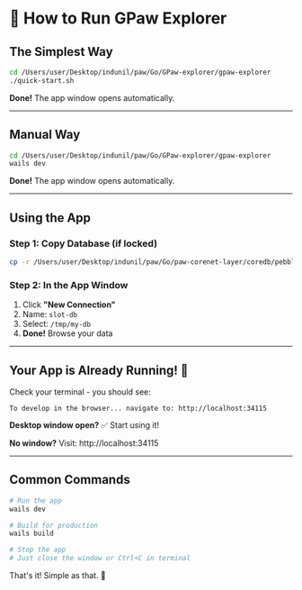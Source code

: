 # 🚀 How to Run GPaw Explorer

## The Simplest Way

```bash
cd /Users/user/Desktop/indunil/paw/Go/GPaw-explorer/gpaw-explorer
./quick-start.sh
```

**Done!** The app window opens automatically.

---

## Manual Way

```bash
cd /Users/user/Desktop/indunil/paw/Go/GPaw-explorer/gpaw-explorer
wails dev
```

**Done!** The app window opens automatically.

---

## Using the App

### Step 1: Copy Database (if locked)
```bash
cp -r /Users/user/Desktop/indunil/paw/Go/paw-corenet-layer/coredb/pebbledb/slot-db /tmp/my-db
```

### Step 2: In the App Window
1. Click **"New Connection"**
2. Name: `slot-db`
3. Select: `/tmp/my-db`
4. **Done!** Browse your data

---

## Your App is Already Running! 🎉

Check your terminal - you should see:
```
To develop in the browser... navigate to: http://localhost:34115
```

**Desktop window open?** ✅ Start using it!

**No window?** Visit: http://localhost:34115

---

## Common Commands

```bash
# Run the app
wails dev

# Build for production
wails build

# Stop the app
# Just close the window or Ctrl+C in terminal
```

That's it! Simple as that. 🎯
